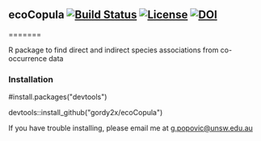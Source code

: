 ## ecoCopula [![Build Status](https://travis-ci.com/gordy2x/ecoCopula.svg)](https://travis-ci.com/gordy2x/ecoCopula) [![License](http://img.shields.io/badge/license-LGPL%20%28%3E=%202.1%29-brightgreen.svg?style=flat)](http://www.gnu.org/licenses/gpl-2.0.html) [![DOI](https://zenodo.org/badge/139233335.svg)](https://zenodo.org/badge/latestdoi/139233335)

=======

R package to find direct and indirect species associations from co-occurrence data

### Installation

#install.packages("devtools")

devtools::install_github("gordy2x/ecoCopula")

If you have trouble installing, please email me at [g.popovic@unsw.edu.au](mailto:g.popovic@unsw.edu.au)

